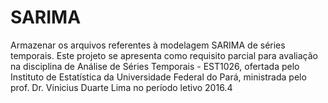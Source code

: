 # SARIMA
Armazenar os arquivos referentes à modelagem SARIMA de séries temporais. Este projeto se apresenta como requisito parcial para avaliação na disciplina de Análise de Séries Temporais - EST1026, ofertada pelo Instituto de Estatística da Universidade Federal do Pará, ministrada pelo prof. Dr. Vinicius Duarte Lima no período letivo 2016.4
